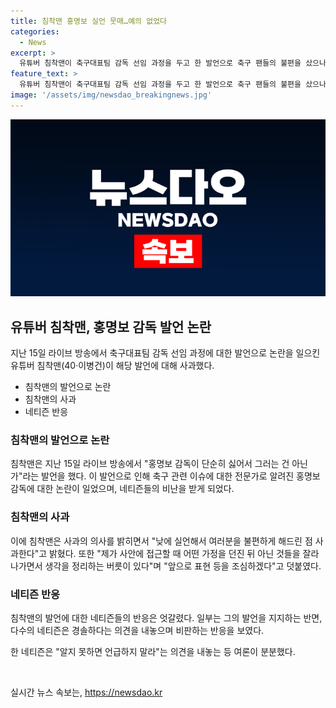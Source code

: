 ```yaml
---
title: 침착맨 홍명보 실언 뭇매…예의 없었다
categories:
  - News
excerpt: >
  유튜버 침착맨이 축구대표팀 감독 선임 과정을 두고 한 발언으로 축구 팬들의 불편을 샀으나 결국 사과했다. 그는 사과하며 자신의 발언이 예의 없었다고 인정하고, 앞으로는 예민한 문제에 대해 조심스럽게 접근할 것이라고 덧붙였다. 이에 대한 온라인 반응은 날카로운 비판과 실망으로 나타났다. (150자)
feature_text: >
  유튜버 침착맨이 축구대표팀 감독 선임 과정을 두고 한 발언으로 축구 팬들의 불편을 샀으나 결국 사과했다. 그는 사과하며 자신의 발언이 예의 없었다고 인정하고, 앞으로는 예민한 문제에 대해 조심스럽게 접근할 것이라고 덧붙였다. 이에 대한 온라인 반응은 날카로운 비판과 실망으로 나타났다. (150자)
image: '/assets/img/newsdao_breakingnews.jpg'
---
```


<p><img src="/assets/img/newsdao_breakingnews.jpg" alt="pcversion 속보" /></p>

<h2 data-ke-size="size26">유튜버 침착맨, 홍명보 감독 발언 논란</h2>

<p data-ke-size="size16">지난 15일 라이브 방송에서 축구대표팀 감독 선임 과정에 대한 발언으로 논란을 일으킨 유튜버 침착맨(40·이병건)이 해당 발언에 대해 사과했다.</p>

<ul>
    <li>침착맨의 발언으로 논란</li>
    <li>침착맨의 사과</li>
    <li>네티즌 반응</li>
</ul>

<h3>침착맨의 발언으로 논란</h3>

<p data-ke-size="size16">침착맨은 지난 15일 라이브 방송에서 "홍명보 감독이 단순히 싫어서 그러는 건 아닌가"라는 발언을 했다. 이 발언으로 인해 축구 관련 이슈에 대한 전문가로 알려진 홍명보 감독에 대한 논란이 일었으며, 네티즌들의 비난을 받게 되었다.</p>

<h3>침착맨의 사과</h3>

<p data-ke-size="size16">이에 침착맨은 사과의 의사를 밝히면서 "낮에 실언해서 여러분을 불편하게 해드린 점 사과한다"고 밝혔다. 또한 "제가 사안에 접근할 때 어떤 가정을 던진 뒤 아닌 것들을 잘라 나가면서 생각을 정리하는 버릇이 있다"며 "앞으로 표현 등을 조심하겠다"고 덧붙였다. </p>

<h3>네티즌 반응</h3>

<p data-ke-size="size16">침착맨의 발언에 대한 네티즌들의 반응은 엇갈렸다. 일부는 그의 발언을 지지하는 반면, 다수의 네티즌은 경솔하다는 의견을 내놓으며 비판하는 반응을 보였다. </p>

<p data-ke-size="size16">한 네티즌은 "알지 못하면 언급하지 말라"는 의견을 내놓는 등 여론이 분분했다.</p>

<p data-ke-size="size16">&nbsp;</p>
실시간 뉴스 속보는, <a href="https://newsdao.kr" rel="dofollow">https://newsdao.kr</a>


